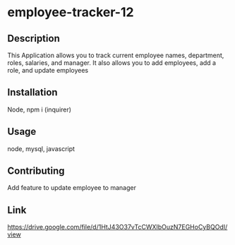 # employee-tracker-12

## Description
This Application allows you to track current employee names, department, roles, salaries, and manager. It also allows you to add employees, add a role, and update employees

## Installation
Node, npm i (inquirer)

## Usage
node, mysql, javascript

## Contributing
Add feature to update employee to manager 

## Link
https://drive.google.com/file/d/1HtJ43O37vTcCWXIbOuzN7EGHoCyBQOdI/view